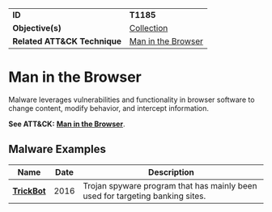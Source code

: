 |||
|---------|------------------------|
|**ID**|**T1185**|
|**Objective(s)**|[Collection](https://github.com/MBCProject/mbc-markdown/tree/master/collection)|
|**Related ATT&CK Technique**|[Man in the Browser](https://attack.mitre.org/techniques/T1185/)|

Man in the Browser
==================
Malware leverages vulnerabilities and functionality in browser software to change content, modify behavior, and intercept information.

**See ATT&CK:** [**Man in the Browser**](https://attack.mitre.org/techniques/T1185/).

Malware Examples
----------------
|Name|Date|Description|
|-----------------------------|-----------|-----------------------------|
|[**TrickBot**](https://github.com/MBCProject/mbc-markdown/tree/master/xample-malware/trickbot.md)|2016|Trojan spyware program that has mainly been used for targeting banking sites.|
